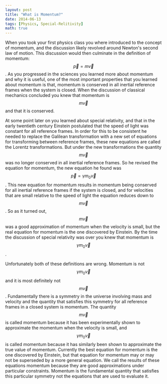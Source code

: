 ```yaml
---
layout: post
title: "What is Momentum?"
date: 2014-06-13
tags: [Physics, Special-Relitivity]
math: true
---
```


When you took your first physics class you where introduced to the concept of momentum, and the discussion likely revolved around Newton's second law of motion. This discussion would then culminate in the definition of momentum: $$\vec{p} = m \vec{v}$$. As you progressed in the sciences you learned more about momentum and why it is useful, one of the most important properties that you learned about momentum is that, momentum is conserved in all inertial reference frames when the system is closed. When the discussion of classical mechanics concluded you knew that momentum is $$m \vec{v}$$ and that it is conserved.

At some point later on you learned about special relativity, and that in the early twentieth century Einstein postulated that the speed of light was constant for all reference frames. In order for this to be consistent he needed to replace the Galilean transformation with a new set of equations for transforming between reference frames, these new equations are called the Lorentz transformations. But under the new transformations the quantity $$m \vec{v}$$ was no longer conserved in all inertial reference frames. So he revised the equation for momentum, the new equation he found was $$\vec{p} = \gamma m_{0} \vec{v}$$. This new equation for momentum results in momentum being conserved for all inertial reference frames if the system is closed, and for velocities that are small relative to the speed of light the equation reduces down to $$m \vec{v}$$. So as it turned out, $$m \vec{v}$$ was a good approximation of momentum when the velocity is small, but the real equation for momentum is the one discovered by Einstein. By the time the discussion of special relativity was over you knew that momentum is $$\gamma m_{0} \vec{v}$$.

Unfortunately both of these definitions are wrong. Momentum is not $$\gamma m_{0} \vec{v}$$ and it is most definitely not $$m \vec{v}$$. Fundamentally there is a symmetry in the universe involving mass and velocity and the quantity that satisfies this symmetry for all reference frames in a closed system is momentum. The quantity $$m \vec{v}$$ is called momentum because it has been experimentally shown to approximate the momentum when the velocity is small, and $$\gamma m_{0} \vec{v}$$ is called momentum because it has similarly been shown to approximate the true value of momentum. Currently the best equation for momentum is the one discovered by Einstein, but that equation for momentum may or may not be superseded by a more general equation. We call the results of these equations momentum because they are good approximations under particular constraints. Momentum is the fundamental quantity that satisfies this particular symmetry not the equations that are used to evaluate it.
